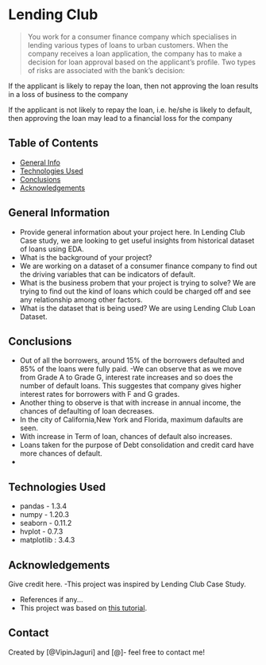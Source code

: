 # Lending Club
> You work for a consumer finance company which specialises in lending various types of loans to urban customers. When the company receives a loan application, the company has to make a decision for loan approval based on the applicant’s profile. Two types of risks are associated with the bank’s decision:

If the applicant is likely to repay the loan, then not approving the loan results in a loss of business to the company

If the applicant is not likely to repay the loan, i.e. he/she is likely to default, then approving the loan may lead to a financial loss for the company



## Table of Contents
* [General Info](#general-information)
* [Technologies Used](#technologies-used)
* [Conclusions](#conclusions)
* [Acknowledgements](#acknowledgements)

<!-- You can include any other section that is pertinent to your problem -->

## General Information
- Provide general information about your project here.
In Lending Club Case study, we are looking to get useful insights from historical dataset of loans using EDA. 
- What is the background of your project?
- We are working on a dataset of a consumer finance company to find out the driving variables that can be indicators of default.
- What is the business probem that your project is trying to solve?
 We are trying to find out the kind of loans which could be charged off and see any relationship among other factors.
- What is the dataset that is being used?
We are using Lending Club Loan Dataset.

<!-- You don't have to answer all the questions - just the ones relevant to your project. -->

## Conclusions
- Out of all the borrowers, around 15% of the borrowers defaulted and 85% of the loans were fully paid.
-We can observe that as we move from Grade A to Grade G, interest rate increases and so does the number of default loans. This suggestes that company gives higher interest rates for borrowers with F and G grades.
- Another thing to observe is that with increase in annual income, the chances of defaulting of loan decreases. 
- In the city of California,New York and Florida, maximum dafaults are seen. 
- With increase in Term of loan, chances of default also increases.
- Loans taken for the purpose of Debt consolidation and credit card have more chances of default.
-

<!-- You don't have to answer all the questions - just the ones relevant to your project. -->


## Technologies Used
- pandas - 1.3.4
- numpy - 1.20.3
- seaborn - 0.11.2
- hvplot - 0.7.3
- matplotlib : 3.4.3

<!-- As the libraries versions keep on changing, it is recommended to mention the version of library used in this project -->

## Acknowledgements
Give credit here.
-This project was inspired by Lending Club Case Study.
- References if any...
- This project was based on [this tutorial](https://learn.upgrad.com/course/1994/).


## Contact
Created by [@VipinJaguri] and [@]- feel free to contact me!


<!-- Optional -->
<!-- ## License -->
<!-- This project is open source and available under the [... License](). -->

<!-- You don't have to include all sections - just the one's relevant to your project -->